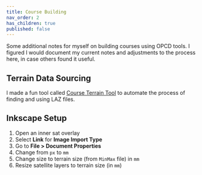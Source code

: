 ```yaml
---
title: Course Building
nav_order: 2
has_children: true
published: false
---
```


Some additional notes for myself on building courses using OPCD tools. I figured I would document my current notes and adjustments to the process here, in case others found it useful.

## Terrain Data Sourcing

I made a fun tool called [Course Terrain Tool](https://ctt.opengolfsim.com/) to automate the process of finding and using LAZ files.

## Inkscape Setup

1. Open an inner sat overlay
1. Select **Link** for **Image Import Type**
1. Go to **File > Document Properties**
1. Change from `px` to `mm`
1. Change size to terrain size (from `MinMax` file) in `mm`
1. Resize satellite layers to terrain size (in `mm`)
